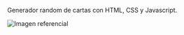 Generador random de cartas con HTML, CSS y Javascript.

![Imagen referencial](https://user-images.githubusercontent.com/113224041/199145992-be1a6b4b-67fc-45dc-99e6-439c40dba4c3.png)
